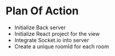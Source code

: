 # Plan Of Action

- Initialize Back server
- Initialize React project for the view
- Integrate Socket.io into server
- Create a unique roomId for each room